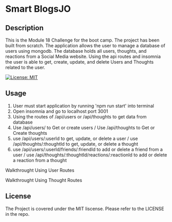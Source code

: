 # Smart BlogsJO

## Description

This is the Module 18 Challenge for the boot camp. The project has been built from scratch. The application allows the user to manage a database of users using mongodb. The database holds all users, thoughts, and reactions from a Social Media website. Using the api routes and insomnia the user is able to get, create, update, and delete Users and Thoughts related to the user. 

[![License: MIT](https://img.shields.io/badge/License-MIT-yellow.svg)](https://opensource.org/licenses/MIT)

## Usage

1. User must start application by running 'npm run start' into terminal
2. Open insomnia and go to localhost port 3001
3. Using the routes of /api/users or /api/thoughts to get data from database
4. Use /api/users/ to Get or create users / Use /api/thoughts to Get or Create thoughts
5. use /api/users/:userId to get, update, or delete a user / use /api/thoughts/:thoughtId to get, update, or delete a thought 
6. use /api/users/:userId/friends/:friendId to add or delete a friend from a user / use /api/thoughts/:thoughtId/reactions/:reactionId to add or delete a reaction from a thought 

Walkthrought Using User Routes

Walkthrought Using Thought Routes

## License
 
The Project is covered under the MIT liscense. Please refer to the LICENSE in the repo.
